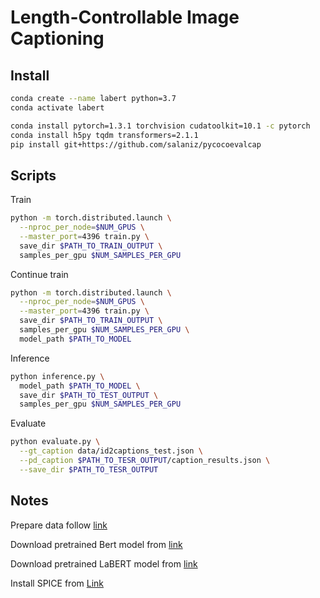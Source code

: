 # Length-Controllable Image Captioning

## Install

```bash
conda create --name labert python=3.7
conda activate labert

conda install pytorch=1.3.1 torchvision cudatoolkit=10.1 -c pytorch
conda install h5py tqdm transformers=2.1.1
pip install git+https://github.com/salaniz/pycocoevalcap
```

## Scripts
Train
```bash
python -m torch.distributed.launch \
  --nproc_per_node=$NUM_GPUS \
  --master_port=4396 train.py \
  save_dir $PATH_TO_TRAIN_OUTPUT \
  samples_per_gpu $NUM_SAMPLES_PER_GPU
```
Continue train
```bash
python -m torch.distributed.launch \
  --nproc_per_node=$NUM_GPUS \
  --master_port=4396 train.py \
  save_dir $PATH_TO_TRAIN_OUTPUT \
  samples_per_gpu $NUM_SAMPLES_PER_GPU \
  model_path $PATH_TO_MODEL
```
Inference
```bash
python inference.py \
  model_path $PATH_TO_MODEL \
  save_dir $PATH_TO_TEST_OUTPUT \
  samples_per_gpu $NUM_SAMPLES_PER_GPU
```
Evaluate
```bash
python evaluate.py \
  --gt_caption data/id2captions_test.json \
  --pd_caption $PATH_TO_TESR_OUTPUT/caption_results.json \
  --save_dir $PATH_TO_TESR_OUTPUT
```

## Notes
Prepare data follow [link]()

Download pretrained Bert model from [link]()

Download pretrained LaBERT model from [link]()

Install SPICE from [Link]()
